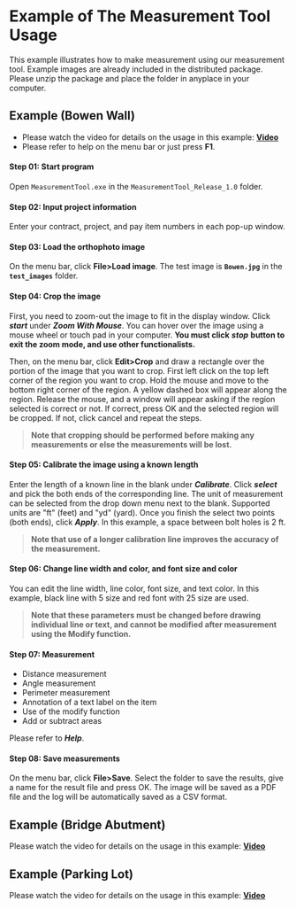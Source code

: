 # Example of The Measurement Tool Usage

This example illustrates how to make measurement using our measurement tool. Example images  are already included in the distributed package. Please unzip the package and place the folder in anyplace in your computer.

## Example (Bowen Wall)
* Please watch the video for details on the usage in this example: [**Video**]()   
* Please refer to help on the menu bar or just press **F1**.  
  
#### Step 01: Start program
Open `MeasurementTool.exe` in the `MeasurementTool_Release_1.0` folder.    

#### Step 02: Input project information
Enter your contract, project, and pay item numbers in each pop-up window.     

#### Step 03: Load the orthophoto image 
On the menu bar, click **File>Load image**. The test image is **`Bowen.jpg`** in the **`test_images`** folder.  

#### Step 04: Crop the image
First, you need to zoom-out the image to fit in the display window. Click ***start*** under ***Zoom With Mouse***. You can hover over the image using a mouse wheel or touch pad in your computer. **You must click** ***stop*** **button to exit the zoom mode, and use other functionalists.** 

Then, on the menu bar, click **Edit>Crop** and draw a rectangle over the portion of the image that you want to crop. First left click on the top left corner of the region you want to crop. Hold the mouse and move to the bottom right corner of the region. A yellow dashed box will appear along the region. Release the mouse, and a window will appear asking if the region selected is correct or not. If correct, press OK and the selected region will be cropped. If not, click cancel and repeat the steps. 

> **Note that cropping should be performed before making any measurements or else the measurements will be lost.**

#### Step 05: Calibrate the image using a known length 
Enter the length of a known line in the blank under ***Calibrate***. Click ***select*** and pick the both ends of the corresponding line. The unit of measurement can be selected from the drop down menu next to the blank. Supported units are "ft" (feet) and "yd" (yard). Once you finish the select two points (both ends), click ***Apply***. In this example, a space between bolt holes is 2 ft.   

> **Note that use of a longer calibration line improves the accuracy of the measurement.**   

#### Step 06: Change line width and color, and font size and color  
You can edit the line width, line color, font size, and text color. In this example, black line with 5 size and red font with 25 size are used.

> **Note that these parameters must be changed before drawing individual line or text, and cannot be modified after measurement using the Modify function.**   

#### Step 07: Measurement 
* Distance measurement 
* Angle measurement 
* Perimeter measurement 
* Annotation of a text label on the item
* Use of the modify function 
* Add or subtract areas  

Please refer to ***Help***.

#### Step 08: Save measurements
On the menu bar, click **File>Save**. Select the folder to save the results, give a name for the result file and press OK. The image will be saved as a PDF file and the log will be automatically saved as a CSV format.

## Example (Bridge Abutment)
Please watch the video for details on the usage in this example: [**Video**]()   

## Example (Parking Lot)
Please watch the video for details on the usage in this example: [**Video**]()   

